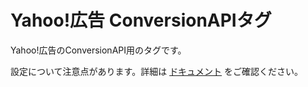 # Yahoo!広告 ConversionAPIタグ

Yahoo!広告のConversionAPI用のタグです。  

設定について注意点があります。詳細は [ドキュメント](https://github.com/yahoojp-marketing/ads-data-management-api-documents/blob/main/docs_ja/conversion-api-tag.md) をご確認ください。
